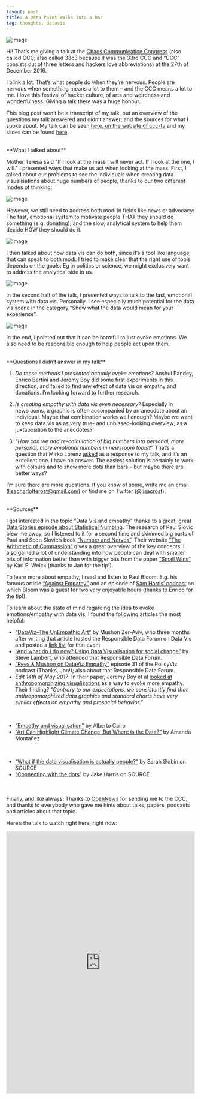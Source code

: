 ```yaml
---
layout: post
title: A Data Point Walks Into a Bar
tag: thoughts, datavis
---
```


![image](/pic/161227_CCC3.gif)

Hi! That’s me giving a talk at the [Chaos Communication Congress](https://events.ccc.de/congress/2016/wiki/Main_Page) (also called CCC; also called 33c3 because it was the 33rd CCC and “CCC” consists out of three letters and hackers love abbreviations) at the 27th of December 2016. 

I blink a lot. That’s what people do when they’re nervous. People are nervous when something means a lot to them – and the CCC means a lot to me. I love this festival of hacker culture, of arts and weirdness and wonderfulness. Giving a talk there was a huge honour.

This blog post won’t be a transcript of my talk, but an overview of the questions my talk answered and didn’t answer; and the sources for what I spoke about. My talk can be seen [here, on the website of ccc-tv](https://media.ccc.de/v/33c3-7999-a_data_point_walks_into_a_bar) and my slides can be found [here](https://lab.dsst.io/slides/33c3/7999.html). 


<br>
**What I talked about**

Mother Teresa said "If I look at the mass I will never act. If I look at the one, I will." I presented ways that make us act when looking at the mass. First, I talked about our problems to see the individuals when creating data visualisations about huge numbers of people, thanks to our two different modes of thinking: 

![image](/pic/161227_CCC4.png)

However, we still need to address both modi in fields like news or advocacy: The fast, emotional system to motivate people THAT they should do something (e.g. donating), and the slow, analytical system to help them decide HOW they should do it.

![image](/pic/161227_CCC5.png)

I then talked about how data vis can do both, since it’s a tool like language, that can speak to both modi. I tried to make clear that the right use of tools depends on the goals: Eg in politics or science, we might exclusively want to address the analytical side in us. 

![image](/pic/161227_CCC6.png)

In the second half of the talk, I presented ways to talk to the fast, emotional system with data vis. Personally, I see especially much potential for the data vis scene in the category “Show what the data would mean for your experience”.

![image](/pic/161227_CCC7.png)

In the end, I pointed out that it can be harmful to just evoke emotions. We also need to be responsible enough to help people act upon them. 


<br>
**Questions I didn’t answer in my talk**

1. *Do these methods I presented actually evoke emotions?* Anshul Pandey, Enrico Bertini and Jeremy Boy did some first experiments in this direction, and failed to find any effect of data vis on empathy and donations. I’m looking forward to further research. 

2. *Is creating empathy with data vis even necessary?* Especially in newsrooms, a graphic is often accompanied by an anecdote about an individual. Maybe that combination works well enough? Maybe we want to keep data vis as as very true- and unbiased-looking overview; as a juxtaposition to the anecdotes? 

3. *“How can we add re-calculation of big numbers into personal, more personal, more emotional numbers in newsroom tools?”* That’s a question that Mirko Lorenz [asked](https://twitter.com/mirkolorenz/status/814802006816735232) as a response to my talk, and it’s an excellent one. I have no answer. The easiest solution is certainly to work with colours and to show more dots than bars – but maybe there are better ways? 

I’m sure there are more questions. If you know of some, write me an email ([lisacharlotterost@gmail.com](mailto:lisacharlotterost@gmail.com)) or find me on Twitter ([@lisacrost](https://twitter.com/lisacrost)). 


<br>
**Sources**

I got interested in the topic “Data Vis and empathy” thanks to a great, great [Data Stories episode about Statistical Numbing](https://www.google.de/webhp?sourceid=chrome-instant&ion=1&espv=2&ie=UTF-8#q=datastories%20paul%20slovic). The research of Paul Slovic blew me away, so I listened to it for a second time and skimmed big parts of Paul and Scott Slovic’s book [“Number and Nerves”](http://osupress.oregonstate.edu/book/numbers-and-nerves). Their website [“The Arithmetic of Compassion”](http://www.arithmeticofcompassion.org/) gives a great overview of the key concepts. I also gained a lot of understanding into how people can deal with smaller bits of information better than with bigger bits from the paper [“Small Wins”](http://www.extension.iastate.edu/registration/events/ela/pdf/Small%20wins%20file.pdf) by Karl E. Weick (thanks to Jan for the tip!).

To learn more about empathy, I read and listen to Paul Bloom. E.g. his famous article [“Against Empathy”](https://bostonreview.net/forum/paul-bloom-against-empathy) and an episode of [Sam Harris’ podcast](https://www.samharris.org/podcast/item/the-virtues-of-cold-blood) on which Bloom was a guest for two very enjoyable hours (thanks to Enrico for the tip!). 

To learn about the state of mind regarding the idea to evoke emotions/empathy with data vis, I found the following articles the most helpful:

- [“DataViz–The UnEmpathic Art”](https://responsibledata.io/dataviz-the-unempathetic-art/) by Mushon Zer-Aviv, who three months after writing that article hosted the Responsible Data Forum on Data Vis and posted a [link list](https://responsibledata.io/data-vizualisation-links-and-articles/) for that event 
- [“And what do I do now? Using Data Visualisation for social change”](https://artisticactivism.org/2016/01/data-visualization-for-what/) by Steve Lambert, who attended that Responsible Data Forum. 
- [“Rees & Mushon on DataViz Empathy”](https://policyviz.com/podcast/rees-mushon-on-dataviz-empathy/) episode 31 of the PolicyViz podcast (Thanks, Jon!); also about that Responsible Data Forum. 
- *Edit 14th of May 2017*: In their paper, Jeremy Boy et al [looked at anthropomorphizing visualizations](https://www.researchgate.net/publication/312166759_Showing_People_Behind_Data_Does_Anthropomorphizing_Visualizations_Elicit_More_Empathy_for_Human_Rights_Data) as a way to evoke more empathy. Their finding? *”Contrary to our expectations, we consistently find that anthropomorphized data graphics and standard charts have very similar effects on empathy and prosocial behavior.”*
<br>

- [“Empathy and visualisation”](http://www.thefunctionalart.com/2016/02/empathy-and-visualization.html) by Alberto Cairo 
- [“Art Can Highlight Climate Change, But Where is the Data?”](https://blogs.scientificamerican.com/sa-visual/art-can-highlight-climate-change-but-where-is-the-data/) by Amanda Montañez
<br>

- [“What if the data visualisation is actually people?”](https://source.opennews.org/en-US/learning/what-if-data-visualization-actually-people/) by Sarah Slobin on SOURCE
- [“Connecting with the dots”](https://source.opennews.org/en-US/learning/connecting-dots/) by Jake Harris on SOURCE

<br><br>
Finally, and like always: Thanks to [OpenNews](https://www.opennews.org/) for sending me to the CCC, and thanks to everybody who gave me hints about talks, papers, podcasts and articles about that topic.

Here’s the talk to watch right here, right now: 

<iframe width="100%" height="700px" src="https://media.ccc.de/v/33c3-7999-a_data_point_walks_into_a_bar/oembed" frameborder="0" allowfullscreen></iframe>

